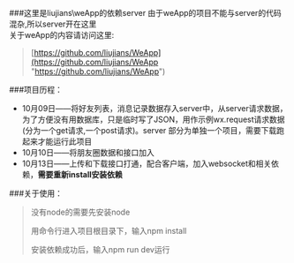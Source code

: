 ###这里是liujians\weApp的依赖server
由于weApp的项目不能与server的代码混杂,所以server开在这里
<br/>
关于weApp的内容请访问这里:
<br/>
> [https://github.com/liujians/WeApp](https://github.com/liujians/WeApp "https://github.com/liujians/WeApp")

###项目历程：
- 10月09日——将好友列表，消息记录数据存入server中，从server请求数据，为了方便没有用数据库，只是临时写了JSON，用作示例wx.request请求数据(分为一个get请求,一个post请求)。server 部分为单独一个项目，需要下载跑起来才能运行此项目
- 10月10日——将朋友圈数据和接口加入
- 10月13日——上传和下载接口打通，配合客户端，加入websocket和相关依赖，**需要重新install安装依赖**


###关于使用：
> 没有node的需要先安装node
> 
> 用命令行进入项目根目录下，输入npm install
> 
> 安装依赖成功后，输入npm run dev运行